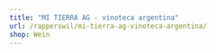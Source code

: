 ```yaml
---
title: "MI TIERRA AG - vinoteca argentina"
url: /rapperswil/mi-tierra-ag-vinoteca-argentina/
shop: Wein
---
```

